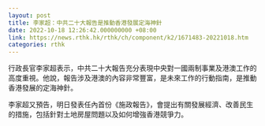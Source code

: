 ```yaml
---
layout: post
title: 李家超：中共二十大報告是推動香港發展定海神針
date: 2022-10-18 12:26:42.000000000 +08:00
link: https://news.rthk.hk/rthk/ch/component/k2/1671483-20221018.htm
categories: rthk
---
```


行政長官李家超表示，中共二十大報告充分表現中央對一國兩制事業及港澳工作的高度重視。他說，報告涉及港澳的內容非常豐富，是未來工作的行動指南，是推動香港發展的定海神針。

李家超又預告，明日發表任內首份《施政報告》，會提出有關發展經濟、改善民生的措施，包括針對土地房屋問題以及如何增強香港競爭力。
